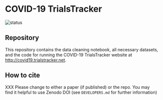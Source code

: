 # COVID-19 TrialsTracker

![status](https://github.com/ebmdatalab/<repo>/workflows/Notebook%20checks/badge.svg)

## Repository

This repository contains the data cleaning notebook, all necessary datasets, and the code for running the COVID-19 TrialsTracker website at http://covid19.trialstracker.net.



## How to cite

XXX Please change to either a paper (if published) or the repo. You may find it helpful to use Zenodo DOI (see `DEVELOPERS.md` for further information)
